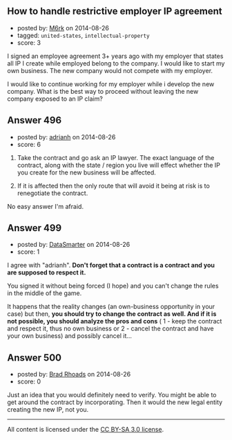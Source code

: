 ## How to handle restrictive employer IP agreement

- posted by: [M6rk](https://stackexchange.com/users/62180/m6rk) on 2014-08-26
- tagged: `united-states`, `intellectual-property`
- score: 3

I signed an employee agreement 3+ years ago with my employer that states all IP I create while employed belong to the company.   I would like to start my own business.  The new company would not compete with my employer.

I would like to continue working for my employer while i develop the new company. What is the best way to proceed without leaving the new company exposed to an IP claim?

 






## Answer 496

- posted by: [adrianh](https://stackexchange.com/users/7553/adrianh) on 2014-08-26
- score: 6

1. Take the contract and go ask an IP lawyer. The exact language of the contract, along with the state / region you live will effect whether the IP you create for the new business will be affected.

2. If it is affected then the only route that will avoid it being at risk is to renegotiate the contract.

No easy answer I'm afraid.


## Answer 499

- posted by: [DataSmarter](https://stackexchange.com/users/3128474/datasmarter) on 2014-08-26
- score: 1

I agree with "adrianh". **Don't forget that a contract is a contract and you are supposed to respect it.** 

You signed it without being forced (I hope) and you can't change the rules in the middle of the game.

It happens that the reality changes (an own-business opportunity in your case) but then, **you should try to change the contract as well. And if it is not possible, you should analyze the pros and cons** ( 1 - keep the contract and respect it, thus no own business or 2 - cancel the contract and have your own business) and possibly cancel it...


## Answer 500

- posted by: [Brad Rhoads](https://stackexchange.com/users/42121/brad-rhoads) on 2014-08-26
- score: 0

Just an idea that you would definitely need to verify. You might be able to get around the contract by incorporating. Then it would the new legal entity creating the new IP, not you.



---

All content is licensed under the [CC BY-SA 3.0 license](https://creativecommons.org/licenses/by-sa/3.0/).
